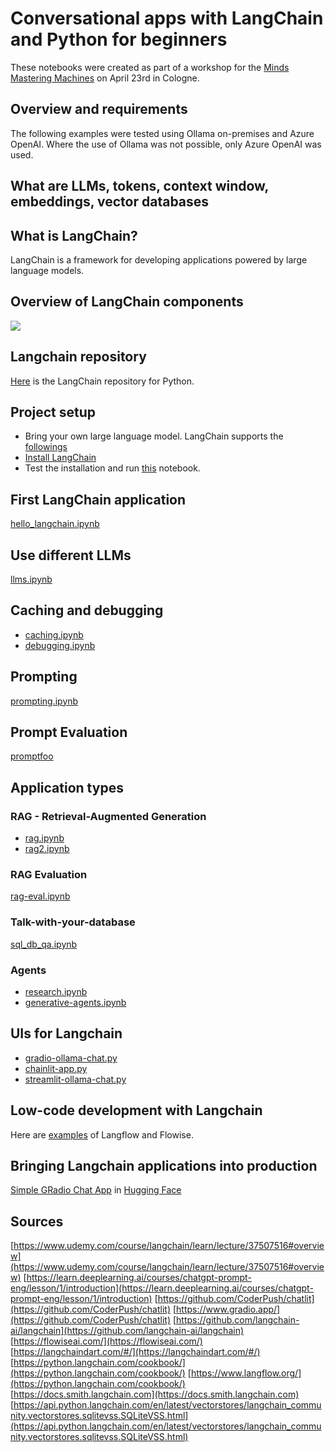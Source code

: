# Conversational apps with LangChain and Python for beginners

These notebooks were created as part of a workshop for the [Minds Mastering Machines](https://www.m3-konferenz.de/lecture.php?id=21478&source=0) on April 23rd in Cologne.

## Overview and requirements

The following examples were tested using Ollama on-premises and Azure OpenAI. Where the use of Ollama was not possible, only Azure OpenAI was used.

## What are LLMs, tokens, context window, embeddings, vector databases

## What is LangChain?

LangChain is a framework for developing applications powered by large language models.

## Overview of LangChain components

![](https://python.langchain.com/svg/langchain_stack_dark.svg)

## Langchain repository

[Here](https://github.com/langchain-ai/langchain) is the LangChain repository for Python.

## Project setup

* Bring your own large language model. LangChain supports the [followings](https://python.langchain.com/docs/integrations/llms/)
* [Install LangChain](https://python.langchain.com/docs/get_started/installation/)
* Test the installation and run [this](notebooks/func-test.ipynb) notebook. 

## First LangChain application

[hello_langchain.ipynb](notebooks/hello_langchain.ipynb)

## Use different LLMs

[llms.ipynb](notebooks/llms.ipynb)

## Caching and debugging

* [caching.ipynb](notebooks/caching.ipynb)
* [debugging.ipynb](notebooks/debugging.ipynb)

## Prompting

[prompting.ipynb](notebooks/prompting.ipynb)

## Prompt Evaluation

[promptfoo](promptfoo/promptfooconfig.yaml)

## Application types

### RAG - Retrieval-Augmented Generation

* [rag.ipynb](notebooks/rag.ipynb)
* [rag2.ipynb](notebooks/rag2.ipynb)

### RAG Evaluation

[rag-eval.ipynb](notebooks/rag-eval.ipynb)

### Talk-with-your-database

[sql_db_qa.ipynb](notebooks/sql_db_qa.ipynb)

### Agents

* [research.ipynb](notebooks/research.ipynb)
* [generative-agents.ipynb](notebooks/generative-agents.ipynb)

## UIs for Langchain

* [gradio-ollama-chat.py](gradio-ollama-chat.py)
* [chainlit-app.py](chainlit-app.py)
* [streamlit-ollama-chat.py](streamlit-ollama-chat.py)

## Low-code development with Langchain

Here are [examples](https://github.com/rawar/conversational-apps-with-langchain/tree/main/flows) of Langflow and Flowise.

## Bringing Langchain applications into production

[Simple GRadio Chat App](https://huggingface.co/spaces/ramwar/my-first-chat) in [Hugging Face](https://huggingface.co/ramwar)

## Sources

[https://www.udemy.com/course/langchain/learn/lecture/37507516#overview](https://www.udemy.com/course/langchain/learn/lecture/37507516#overview)
[https://learn.deeplearning.ai/courses/chatgpt-prompt-eng/lesson/1/introduction](https://learn.deeplearning.ai/courses/chatgpt-prompt-eng/lesson/1/introduction)
[https://github.com/CoderPush/chatlit](https://github.com/CoderPush/chatlit)
[https://www.gradio.app/](https://github.com/CoderPush/chatlit)
[https://github.com/langchain-ai/langchain](https://github.com/langchain-ai/langchain)
[https://flowiseai.com/](https://flowiseai.com/)
[https://langchaindart.com/#/](https://langchaindart.com/#/)
[https://python.langchain.com/cookbook/](https://python.langchain.com/cookbook/)
[https://www.langflow.org/](https://python.langchain.com/cookbook/)
[https://docs.smith.langchain.com](https://docs.smith.langchain.com)
[https://api.python.langchain.com/en/latest/vectorstores/langchain_community.vectorstores.sqlitevss.SQLiteVSS.html](https://api.python.langchain.com/en/latest/vectorstores/langchain_community.vectorstores.sqlitevss.SQLiteVSS.html)
